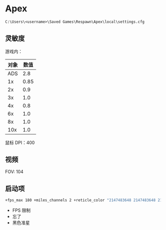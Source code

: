 # Apex

```ps
C:\Users\<username>\Saved Games\Respawn\Apex\local\settings.cfg
```

## 灵敏度

游戏内：

|对象|数值|
|-|-|
|ADS|2.8|
|1x|0.85|
|2x|0.9|
|3x|1.0|
|4x|0.8|
|6x|1.0|
|8x|1.0|
|10x|1.0|

鼠标 DPI：400

## 视频

FOV: 104

## 启动项

```sh
+fps_max 180 +miles_channels 2 +reticle_color "2147483648 2147483648 2147483648"
```

- FPS 限制
- 忘了
- 黑色准星
